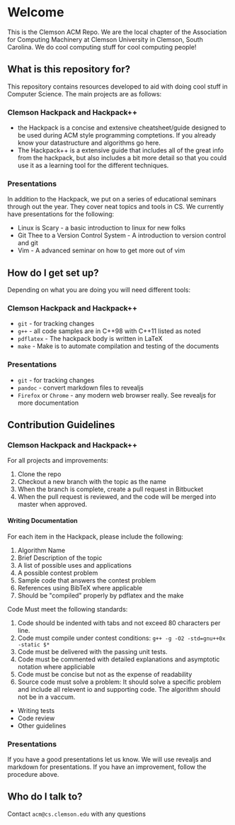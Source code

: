Welcome
==============================================================================

This is the Clemson ACM Repo.  We are the local chapter of the Association for
Computing Machinery at Clemson University in Clemson, South Carolina.  We do
cool computing stuff for cool computing people!

What is this repository for?
----------------------------

This repository contains resources developed to aid with doing cool stuff in
Computer Science.  The main projects are as follows:

### Clemson Hackpack and Hackpack++ ###
*   the Hackpack is a concise and extensive cheatsheet/guide designed to be
    used during ACM style programming comptetions.  If you already know your
    datastructure and algorithms go here.
*   The Hackpack++ is a extensive guide that includes all of the great info
    from the hackpack, but also includes a bit more detail so that you could
    use it as a learning tool for the different techniques.

###   Presentations ###
In addition to the Hackpack, we put on a series of educational seminars through
out the year.  They cover neat topics and tools in CS.  We currently have
presentations for the following:

*   Linux is Scary - a basic introduction to linux for new folks
*   Git Thee to a Version Control System - A introduction to version control and
    git
*   Vim - A advanced seminar on how to get more out of vim


How do I get set up?
--------------------

Depending on what you are doing you will need different tools:

### Clemson Hackpack and Hackpack++ ###

*   `git` - for tracking changes
*   `g++` - all code samples are in C++98 with C++11 listed as noted
*   `pdflatex` - The hackpack body is written in LaTeX
*   `make` - Make is to automate compilation and testing of the documents

### Presentations ###

*   `git` - for tracking changes
*   `pandoc` - convert markdown files to revealjs
*   `Firefox` or `Chrome` - any modern web browser really. See revealjs for more
    documentation

Contribution Guidelines
-----------------------

### Clemson Hackpack and Hackpack++ ### 

For all projects and improvements:

1.  Clone the repo
2.  Checkout a new branch with the topic as the name
3.  When the branch is complete, create a pull request in Bitbucket
4.  When the pull request is reviewed, and the code will be merged into
    master when approved.

#### Writing Documentation ####
For each item in the Hackpack, please include the following:

1.  Algorithm Name
2.  Brief Description of the topic
3.  A list of possible uses and applications
4.  A possible contest problem
5.  Sample code that answers the contest problem
6.  References using BibTeX where applicable
7.  Should be "compiled" properly by pdflatex and the make

Code Must meet the following standards:

1.  Code should be indented with tabs and not exceed 80 characters per line.
2.  Code must compile under contest conditions: `g++ -g -O2 -std=gnu++0x -static $*`
3.  Code must be delivered with the passing unit tests.
4.  Code must be commented with detailed explanations and asymptotic notation
    where appliciable
5.  Code must be concise but not as the expense of readability
6.  Source code must solve a problem:  It should solve a specific problem and
    include all relevent io and supporting code.  The algorithm should not be in
    a vaccum.

* Writing tests
* Code review
* Other guidelines

### Presentations ### 

If you have a good presentations let us know.  We will use revealjs and markdown
for presentations.  If you have an improvement, follow the procedure above.

Who do I talk to?
-----------------
Contact `acm@cs.clemson.edu` with any questions
